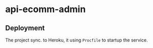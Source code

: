 # api-ecomm-admin

## Deployment
The project sync. to Heroku, it using `Procfile` to startup the service.